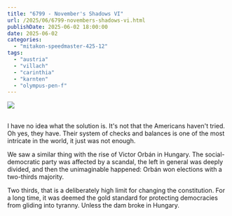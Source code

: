 ```yaml
---
title: "6799 - November's Shadows VI"
url: /2025/06/6799-novembers-shadows-vi.html
publishDate: 2025-06-02 18:00:00
date: 2025-06-02
categories:
  - "mitakon-speedmaster-425-12"
tags:
  - "austria"
  - "villach"
  - "carinthia"
  - "karnten"
  - "olympus-pen-f"
---
```

<div class="container">
<div class="center"><a target="_blank" href="https://d25zfm9zpd7gm5.cloudfront.net/1200x1200/2020/20201108_164725_lr.jpg"><img class="webfeedsFeaturedVisual" src="https://d25zfm9zpd7gm5.cloudfront.net/0600x0600/2020/20201108_164725_lr.jpg" /></a></div>
</div>
<br />

I have no idea what the solution is. It's not that the
Americans haven't tried. Oh yes, they have. Their system of
checks and balances is one of the most intricate in the
world, it just was not enough. 

We saw a similar thing with the rise of Victor Orbán in
Hungary. The social-democratic party was affected by a
scandal, the left in general was deeply divided, and then
the unimaginable happened: Orbán won elections with a
two-thirds majority.

Two thirds, that is a deliberately high limit for changing
the constitution. For a long time, it was deemed the gold
standard for protecting democracies from gliding into
tyranny. Unless the dam broke in Hungary.
